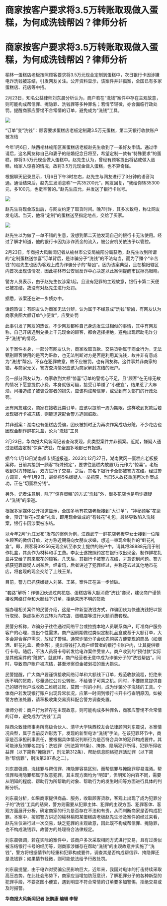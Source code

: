 # 商家按客户要求将3.5万转账取现做入蛋糕，为何成洗钱帮凶？律师分析

# 商家按客户要求将3.5万转账取现做入蛋糕，为何成洗钱帮凶？律师分析

榆林一蛋糕店老板按照顾客要求将3.5万元现金定制到蛋糕中，次日银行卡因涉嫌电诈洗钱被冻结，引发网友关注。公开资料显示，该案件并非孤案，全国已有多家蛋糕店、花店等中招。

2月23日，知名公益律师刘东晨分析认为，商户若在“洗钱”案件中存在主观故意，则可能构成帮信罪、掩隐罪、洗钱罪等多种罪名；若情节轻微，亦会面临行政处罚。提醒商家应警惕不合常情的订单，避免成为“洗钱”工具。

![](https://inews.gtimg.com/om_bt/Ox4KmWXqEODiZ1VrVbcGOPUM3BFJXTvmWjSA4Nxn83XeYAA/1000)

“订单”变“洗钱”：顾客要求蛋糕店老板定制藏3.5万元蛋糕，第二天银行收款账户被冻结

今年1月6日，陕西榆林榆阳区某蛋糕店老板赵先生收到了一条好友申请。通过申请后，这名网友称自己和妻子的结婚纪念日将至，希望定制一款有“特殊要求”的蛋糕，即将3.5万元现金做入蛋糕中。赵先生认为，曾经有顾客提出将钻戒做入蛋糕，给家人惊喜的情况，故将3.5万元现金做入蛋糕，也不算奇怪。

根据聊天记录显示，1月6日下午3时左右，赵先生与网友进行了3分钟的语音沟通。通话结束后，赵先生发消息称“一共35200元”，网友回复，“我给你转35300元，多100元，也挺辛苦的。”赵先生应允，并发送了银行卡账号。

![](https://inews.gtimg.com/om_bt/OlAnGhd7i4eiGDsuF2cAgVp_6ZyIQ9sW2oA8Upp24DS4EAA/1000)

赵先生将现金取出后，与网友约定了取货时间。晚7时许，其多次致电，称让网友发电话。当天，他将“定制”的蛋糕送至指定地点，交给了买家。

![](https://inews.gtimg.com/om_bt/OgWDSMS6YEjol_wMZ82B2XSTOWB5emjWaoLWszY1WtS1sAA/1000)

赵先生以为做了一单不错的生意，没想到第二天他发现自己的银行卡无法使用。经过了解才知道，他的银行卡因为涉诈资金的流入，被公安机关依法予以管控。

2月23日，华商报大风新闻记者从榆林市公安局榆阳分局获悉，赵先生收到所谓的“定制蛋糕送惊喜”订单背后，是诈骗分子“洗钱”的不法勾当，而为了赚个“辛苦钱”的赵先生也因为客观上成为诈骗分子的“帮凶”。因为该案典型，且在榆阳辖区内首次出现该情况，因此榆林市公安局反诈中心决定以此案例提醒市民擦亮眼睛。

警方人员表示，由于赵先生仅涉案1起，且没有犯罪的主观故意，银行卡第二天便已被冻结，故没有对赵先生进行处罚。

据悉，该案还在进一步侦办中。

话题热议：有网友认为商家无法分辨，认为属于不经意成“洗钱”帮凶，有网友认为商家贪图大额订单“小便宜”，应受处罚

此事引发了网友的热议，不少网友都称自己身边发生过相似的事情，其中有网友称，自己开店遇到兑换上千元现金的顾客，都会选择拒绝，避免出现帮助电诈分子“洗钱”的情况。

关于案件本身，一部分有网友认为，商家收取货款、交易货物属于商业行为，无法甄别顾客使用的是否为赃款，也无法判断对方是否是利用其洗钱，故并非有意成为“洗钱”帮凶，不存在犯罪故意，故不应被罚。也有网友称，这件事并非商家的错，与商家无关，警方查清情况应该为商家解封冻结的账户。

另一部分网友认为，商家收到大额“惊喜”订单的警惕心不足，且“顾客”在无缘无故的情况下愿意提供小费，本身就很可疑，接受订单赚了“小便宜”，结果惹了大麻烦，间接造成了被骗受害者的损失，应该构成帮信罪，或受到有关部门的行政处罚。

还有网友建议，商家在接收此类订单，应该以提前一周为期限，这样收到货款后若发现银行卡被冻结，则能迅速配合警方追回赃款。

并非孤案：湖南也有蛋糕店受骗，团伙被抓时正为再次作案成功分赃，不少花店也因现金制作鲜花礼盒，沦为“洗钱”工具

2月23日，华商报大风新闻记者查询发现，此类型案件并非孤案。近期，嫌疑人通过蛋糕店定制“惊喜”洗钱，在全国多地都已有报道。

据今年1月13日湖南都市频道报道，2023年12月27日，湖南武冈一蛋糕店老板报案称，日前其接到一顾客“特殊预定”，要求往蛋糕内放置1万元作为“惊喜”。老板收到对方转账后，双方进行了交易。之后，其名下银行卡全部被警方冻结。经过警方调查，今年1月9日，最终将5名嫌疑人一举抓获，当日5人故技重施再次作案成功，正在“切蛋糕分钱”。

另外，记者注意到，除了“惊喜蛋糕”的方式“洗钱”外，很多花店也是电诈嫌疑人“洗钱”的渠道。

根据多家媒体公开报道显示，全国多地有花店老板接到“大订单”，“神秘顾客”花豪金，预订“鲜花+现金”礼盒，即用现金做成的“有钱花”礼包，最终导致陷入洗钱案，银行卡因涉案被冻结。

以今年2月“九江发布”发布的案例为例，江西武宁一鲜花店老板李女士接到一位陌生顾客的微信订单，对方称近期将向女朋友求婚，想送一束现金制作的“鲜花礼盒”。即，顾客将39256元现金转至李女士提供的账户中，请其将38888元用于制作礼盒，其余作为材料和手工费。李女士遂按照约定在银行取出现金，制作鲜花礼盒并交给了前来取花的顾客。几天后，其银行卡被警方冻结，才意识到问题。警方抓获犯罪嫌疑人刘某后，经审讯，后者讲述了犯罪经过，并称还去过其他地市花店，将套现的现金交给了上线王某。

目前，警方已抓获嫌疑人刘某、王某，案件正在进一步侦破。

“套路”解析：诈骗团伙通过向花店、蛋糕店等大额消费“洗钱”套现，建议商户谨慎接收网络订单和大额线下订单，拒绝来历不明的货款

据办理相关案件的民警介绍，这是一种新型洗钱方式，诈骗团伙为快速洗钱把以银行取现、换虚拟币方式转为向花店、蛋糕店等进行大额消费套现。

民警分析称，诈骗分子往往通过网络平台或拉拢本地人员联系商户，盯准商户服务客户的心理，提出个性需求。商户因前期做过类似定制礼品盒或基于大额订单，大多会迎合客户需求，放松了警惕。通常诈骗分子会优先购买方便变现的商品（如烟酒、鲜花礼盒、黄金等），提出将钱打入商户经营者的银行卡账户内，让其提供银行卡号。随后，不法人员将卡号转发给电诈案件受害人。商户收到的“预付款”实际是其他案件的“赃款”。就这样，商户经营者无意中成为诈骗分子的“洗钱帮凶”。同时，导致商户账户被冻结，甚至涉案资金被划扣的重大损失。

民警提醒，广大商户要谨慎接收网络订单和大额线下订单，规范收款流程，拒绝来历不明的货款，尽量通过公对公转账，不给骗子可乘之机。同时，不要随意提供自己的银行账户或收款二维码过账，莫因一时的小利，成为诈骗分子洗钱的工具。个体商户若发现银行账户出现异常状况，应第一时间到银行卡开卡行查明原因，如被警方依法处置，请积极收集交易资料配合警方调查处置。

律师分析：商户行为若存在主观故意，则可能构成多种罪名，商家应警惕不合常情的订单，避免成为“洗钱”工具

陕西众致律师事务所高级合伙人、清华大学陕西校友会法律顾问刘东晨说，本案情况典型，属于当前反诈形势下，发现的新型电诈“洗钱”手法。在该犯罪环节中，商家是否承担刑事责任，要根据具体情况判断行为是否符合具体的犯罪构成要件。其可能涉及的罪名包括：洗钱罪（刑法第191条）、掩饰、隐瞒犯罪所得、犯罪所得收益罪（以下简称“掩隐罪”，刑法第312条）、帮助信息网络犯罪活动罪（以下简称“帮信罪”，刑法第287条之二）。

刘东晨强调，洗钱罪与帮信罪、掩隐罪容易区别，而帮信罪与掩隐罪容易混淆。帮信罪和掩隐罪都属于故意犯罪，其主观方面均为“明知”，但明知的内容不同，需要从明知的程度、帮助行为所帮助的对象、帮助行为的发生时间等方面进行具体的判断分析。

刘东晨分析，如果商家提供商品、服务，收取顾客货款，客观上出现了成为犯罪分子的“洗钱”工具的结果，警方则需要从犯罪主体、犯罪的主观方面、犯罪客体、客观方面展开分析，确定商家的行为是否存在不法和有责，从而判断商家是否构成犯罪。本案中，按照警方讲述的榆林榆阳某蛋糕店老板赵先生涉及案件的经过来看，赵先生仅进行过一次交易，缺乏犯罪的主观故意，因此既不构成帮信罪、掩隐罪，也不构成洗钱罪，故警方的处理符合法律规定。

刘东晨强调，若在实际的案件中，该商户多次采取相同方式进行交易，且有过类似被冻结银行卡号的经历等，则商家涉嫌存在帮助“洗钱”的主观故意并实施了“洗钱”，警方将根据情节的轻重和犯罪构成要件，调查其是否构成帮信罪、掩隐罪还是洗钱罪；如果情节轻微，则可能依法给予行政处罚。

刘东晨提醒，由于电诈对受骗公民影响巨大，近年来，我国对电诈的打击持续采取高压态势。在此社会形势下，商家应当增加防范意识，了解犯罪分子的各种新型的犯罪手段，不要贪图小便宜，遇到明显不符合常情的订单要多加警惕，拒绝交易或及时报警。

**华商报大风新闻记者 张鹏康 编辑 李智**

